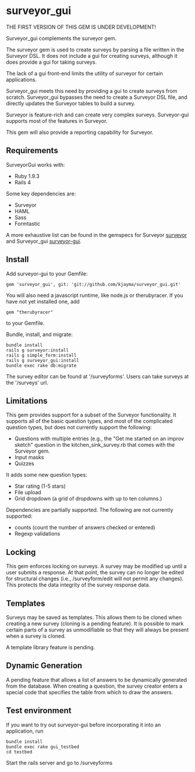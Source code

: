 surveyor_gui
============

THE FIRST VERSION OF THIS GEM IS UNDER DEVELOPMENT!

Surveyor_gui complements the surveyor gem.

The surveyor gem is used to create surveys by parsing a file written in the Surveyor DSL.  It does not include a gui for creating surveys, although it does provide a gui for taking surveys.

The lack of a gui front-end limits the utility of surveyor for certain applications.

Surveyor_gui meets this need by providing a gui to create surveys from scratch.  Surveyor_gui bypasses the need to create a Surveyor DSL file, and directly updates the Surveyor tables to build a survey.

Surveyor is feature-rich and can create very complex surveys.  Surveyor-gui supports most of the features in Surveyor.

This gem will also provide a reporting capability for Surveyor.

## Requirements

SurveyorGui works with:

* Ruby 1.9.3
* Rails 4


Some key dependencies are:

* Surveyor
* HAML
* Sass
* Formtastic

A more exhaustive list can be found in the gemspecs for Surveyor [surveyor] and Surveyor_gui [surveyor-gui][].

[surveyor]: https://github.com/NUBIC/surveyor/blob/master/surveyor.gemspec
[surveyor-gui]: https://github.com/kjayma/surveyor_gui/blob/master/surveyor_gui.gemspec
[policy]: http://weblog.rubyonrails.org/2013/2/24/maintenance-policy-for-ruby-on-rails/

## Install

Add surveyor-gui to your Gemfile:

    gem 'surveyor_gui', git: 'git://github.com/kjayma/surveyor_gui.git'

You will also need a javascript runtime, like node.js or therubyracer.  If you
have not yet installed one, add

    gem "therubyracer"

to your Gemfile.

Bundle, install, and migrate:

    bundle install
    rails g surveyor:install
    rails g simple_form:install
    rails g surveyor_gui:install
    bundle exec rake db:migrate

The survey editor can be found at '/surveyforms'.  Users can take surveys at the '/surveys' url.

## Limitations

This gem provides support for a subset of the Surveyor functionality.  It supports all of the basic question types, and
most of the complicated question types, but does not currently support the following:

  - Questions with multiple entries (e.g., the "Get me started on an improv sketch" question in the kitchen_sink_survey.rb that comes
    with the Surveyor gem.
  - Input masks
  - Quizzes

It adds some new question types:

  - Star rating (1-5 stars)
  - File upload
  - Grid dropdown (a grid of dropdowns with up to ten columns.)

Dependencies are partially supported.  The following are not currently supported:

- counts (count the number of answers checked or entered)
- Regexp validations

## Locking

This gem enforces locking on surveys.  A survey may be modified up until a user submits a response.  At that point, the survey
can no longer be edited for structural changes (i.e., /surveyform/edit will not permit any changes).  This protects the
data integrity of the survey response data.

## Templates

Surveys may be saved as templates.  This allows them to be cloned when creating a new survey (cloning is a pending feature).  It is
possible to mark certain parts of a survey as unmodifiable so that they will always be present when a survey is cloned.

A template library feature is pending.

## Dynamic Generation

A pending feature that allows a list of answers to be dynamically generated from the database.  When creating a question, the survey creator
enters a special code that specifies the table from which to draw the answers.

## Test environment

If you want to try out surveyor-gui before incorporating it into an application, run

    bundle install
    bundle exec rake gui_testbed
    cd testbed

Start the rails server and go to /surveyforms
